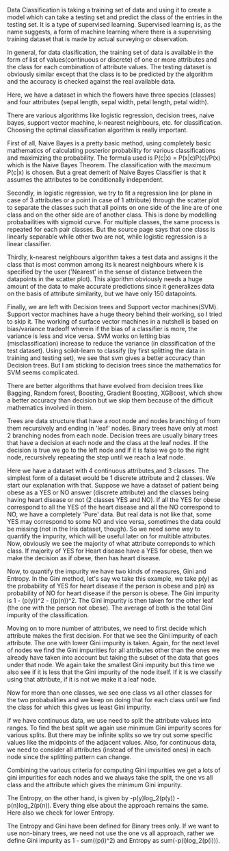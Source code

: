 Data Classification is taking a training set of data and using it to create a model which can take a testing set and predict the class of the entries in the testing set. It is a type of supervised learning. Supervised learning is, as the name suggests, a form of machine learning where there is a supervising training dataset that is made by actual surveying or observation.

In general, for data clasification, the training set of data is available in the form of list of values(continuous or discrete) of one or more attributes and the class for each combination of attribute values. The testing dataset is obviously similar except that the class is to be predicted by the algorithm and the accuracy is checked against the real available data.

Here, we have a dataset in which the flowers have three species (classes) and four attributes (sepal length, sepal width, petal length, petal width).

There are various algorithms like logistic regression, decision trees, naive bayes, support vector machine, k-nearest neighbours, etc. for classification. Choosing the optimal classification algorithm is really important.

First of all, Naive Bayes is a pretty basic method, using completely basic mathematics of calculating posterior probability for various classifications and maximizing the probability. The formula used is P(c|x) = P(x|c)P(c)/P(x) which is the Naive Bayes Theorem. The classification with the maximum P(c|x) is chosen. But a great demerit of Naive Bayes Classifier is that it assumes the attributes to be conditionally independent.

Secondly, in logistic regression, we try to fit a regression line (or plane in case of 3 attributes or a point in case of 1 attribute) through the scatter plot to separate the classes such that all points on one side of the line are of one class and on the other side are of another class. This is done by modelling probabailities with sigmoid curve. For multiple classes, the same process is repeated for each pair classes. But the source page says that one class is linearly separable while other two are not, while logistic regression is a linear classifier.

Thirdly, k-nearest neighbours algorithm takes a test data and assigns it the class that is most common among its k nearest neighbours where k is specified by the user ('Nearest' in the sense of distance between the datapoints in the scatter plot). This algorithm obviously needs a huge amount of the data to make accurate predictions since it generalizes data on the basis of attribute similarity, but we have only 150 datapoints.

Finally, we are left with Decision trees and Support vector machines(SVM). Support vector machines have a huge theory behind their working, so I tried to skip it. The working of surface vector machines in a nutshell is based on bias/variance tradeoff wherein if the bias of a classifier is more, the variance is less and vice versa. SVM works on letting bias (misclassification) increase to reduce the variance (in classification of the test dataset). Using scikit-learn to classify (by first splitting the data in training and testing set), we see that svm gives a better accuracy than Decision trees. But I am sticking to decision trees since the mathematics for SVM seems complicated.

There are better algorithms that have evolved from decision trees like Bagging, Random forest, Boosting, Gradient Boosting, XGBoost, which show a better accuracy than decision but we skip them because of the difficult mathematics involved in them.

Trees are data structure that have a root node and nodes branching of from them recursively and ending in 'leaf' nodes. Binary trees have only at most 2 branching nodes from each node. Decision trees are usually binary trees that have a decision at each node and the class at the leaf nodes. If the decision is true we go to the left node and if it is false we go to the right node, recursively repeating the step until we reach a leaf node.

Here we have a dataset with 4 continuous attributes,and 3 classes. The simplest form of a dataset would be 1 discrete attribute and 2 classes. We start our explanation with that. Suppose we have a dataset of patient being obese as a YES or NO answer (discrete attribute) and the classes being having heart disease or not (2 classes YES and NO). If all the YES for obese correspond to all the YES of the heart disease and all the NO correspond to NO, we have a completely 'Pure' data. But real data is not like that, some YES may correspond to some NO and vice versa, sometimes the data could be missing (not in the Iris dataset, though). So we need some way to quantify the impurity, which will be useful later on for multible attributes. Now, obviously we see the majority of what attribute correponds to which class. If majority of YES for Heart disease have a YES for obese, then we make the decision as if obese, then has heart disease.

Now, to quantify the impurity we have two kinds of measures, Gini and Entropy. In the Gini method, let's say we take this example, we take p(y) as the probability of YES for heart disease if the person is obese and p(n) as probability of NO for heart disease if the person is obese. The Gini impurity is 1 - (p(y))^2 - ((p(n))^2. The Gini impurity is then taken for the other leaf (the one with the person not obese). The average of both is the total Gini impurity of the classification. 

Moving on to more number of attributes, we need to first decide which attribute makes the first decision. For that we see the Gini impurity of each attribute. The one with lower Gini impurity is taken. Again, for the next level of nodes we find the Gini impurities for all attributes other than the ones we already have taken into account but taking the subset of the data that goes under that node. We again take the smallest Gini impurity but this time we also see if it is less that the Gini impurity of the node itself. If it is we classify using that attribute, if it is not we make it a leaf node.

Now for more than one classes, we see one class vs all other classes for the two probabalities and we keep on doing that for each class until we find the class for which this gives us least Gini impurity.

If we have continuous data, we use need to split the attribute values into ranges. To find the best split we again use minimum Gini impurity scores for various splits. But there may be infinite splits so we try out some specific values like the midpoints of the adjacent values. Also, for continuous data, we need to consider all attributes (instead of the unvisited ones) in each node since the splitting pattern can change. 

Combining the various criteria for computing Gini impurities we get a lots of gini impurities for each nodes and we always take the split, the one vs all class and the attribute which gives the minimum Gini impurity.

The Entropy, on the other hand, is given by -p(y)log_2(p(y)) - p(n)log_2(p(n)). Every thing else about the approach remains the same. Here also we check for lower Entropy.

The Entropy and Gini have been defined for Binary trees only. If we want to use non-binary trees, we need not use the one vs all approach, rather we define Gini impurity as 1 - sum((p(i)^2) and Entropy as sum(-p(i)log_2(p(i))).
